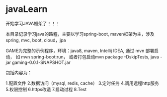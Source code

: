 # javaLearn

开始学习JAVA框架了！！！

本目录记录学习java的路程，主要以学习spring-boot, maven框架为主，涉及spring, mvc, boot, cloud，jpa

GAME为完整的示例程序，环境：java8, maven, Intellij IDEA, 通过 mvn 部署启动， 如 mvn spring-boot:run， 或者打包启动mvn package -DskipTests, java -jar gaming-0.0.1-SNAPSHOT.jar

包括内容为：

1.配置文件
2.数据访问（mysql, redis, cache）
3.定时任务
4.调用远程http服务
5.权限控制
6.https改造
7.启动过程
8.Test
